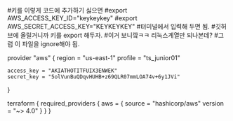 #키를 이렇게 코드에 추가하기 싫으면
#export AWS_ACCESS_KEY_ID="keykeykey"
#export AWS_SECRET_ACCESS_KEY="KEYKEYKEY"
#터미널에서 입력해 두면 됨.
#깃허브에 올릴거니까 키를 export 해두자.
#이거 보니깤ㅋㅋ 리눅스계열만 되나본데?
#그럼 이 파일을 ignore해야 됨.

provider "aws" {
    region = "us-east-1"
    profile = "ts_junior01"

    access_key = "AKIATHOTITFUIX3ENWEK"
    secret_key = "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"
}

terraform {
    required_providers {
        aws = {
            source = "hashicorp/aws"
            version = "~> 4.0"
        }
    }
}